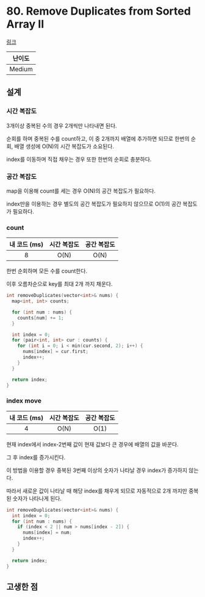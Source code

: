 # 80. Remove Duplicates from Sorted Array II

[링크](https://leetcode.com/problems/remove-duplicates-from-sorted-array-ii/)

| 난이도 |
| :----: |
| Medium |

## 설계

### 시간 복잡도

3개이상 중복된 수의 경우 2개씩만 나타내면 된다.

순회를 하며 중복된 수를 count하고, 이 중 2개까지 배열에 추가하면 되므로 한번의 순회, 배열 생성에 O(N)의 시간 복잡도가 소요된다.

index를 이동하며 직접 채우는 경우 또한 한번의 순회로 충분하다.

### 공간 복잡도

map을 이용해 count를 세는 경우 O(N)의 공간 복잡도가 필요하다.

index만을 이용하는 경우 별도의 공간 복잡도가 필요하지 않으므로 O(1)의 공간 복잡도가 필요하다.

### count

| 내 코드 (ms) | 시간 복잡도 | 공간 복잡도 |
| :----------: | :---------: | :---------: |
|      8       |    O(N)     |    O(N)     |

한번 순회하며 모든 수를 count한다.

이후 오름차순으로 key를 최대 2개 까지 채운다.

```cpp
int removeDuplicates(vector<int>& nums) {
  map<int, int> counts;

  for (int num : nums) {
    counts[num] += 1;
  }

  int index = 0;
  for (pair<int, int> cur : counts) {
    for (int i = 0; i < min(cur.second, 2); i++) {
      nums[index] = cur.first;
      index++;
    }
  }

  return index;
}
```

### index move

| 내 코드 (ms) | 시간 복잡도 | 공간 복잡도 |
| :----------: | :---------: | :---------: |
|      4       |    O(N)     |    O(1)     |

현재 index에서 index-2번째 값이 현재 값보다 큰 경우에 배열의 값을 바꾼다.

그 후 index를 증가시킨다.

이 방법을 이용할 경우 중복된 3번째 이상의 숫자가 나타날 경우 index가 증가하지 않는다.

따라서 새로운 값이 나타날 때 해당 index를 채우게 되므로 자동적으로 2개 까지만 중복된 숫자가 나타나게 된다.

```cpp
int removeDuplicates(vector<int>& nums) {
  int index = 0;
  for (int num : nums) {
    if (index < 2 || num > nums[index - 2]) {
      nums[index] = num;
      index++;
    }
  }

  return index;
}
```

## 고생한 점
